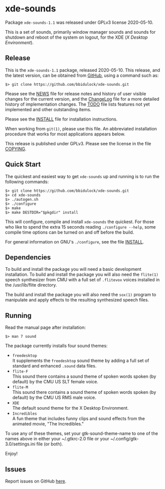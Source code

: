 [xde-sounds -- read me first file.  2020-05-10]: #

xde-sounds
===============

Package `xde-sounds-1.1` was released under GPLv3 license 2020-05-10.

This is a set of sounds, primarily window manager sounds and sounds for
shutdown and reboot of the system on logout, for the XDE (_X Desktop
Environment_).

Release
-------

This is the `xde-sounds-1.1` package, released 2020-05-10.  This
release, and the latest version, can be obtained from [GitHub][1], using
a command such as:

    $> git clone https://github.com/bbidulock/xde-sounds.git

Please see the [NEWS][3] file for release notes and history of user
visible changes for the current version, and the [ChangeLog][4] file for
a more detailed history of implementation changes.  The [TODO][5] file
lists features not yet implemented and other outstanding items.

Please see the [INSTALL][7] file for installation instructions.

When working from `git(1)`, please use this file.  An abbreviated
installation procedure that works for most applications appears below.

This release is published under GPLv3.  Please see the license in the
file [COPYING][9].


Quick Start
-----------

The quickest and easiest way to get `xde-sounds` up and running is to run
the following commands:

    $> git clone https://github.com/bbidulock/xde-sounds.git
    $> cd xde-sounds
    $> ./autogen.sh
    $> ./configure
    $> make
    $> make DESTDIR="$pkgdir" install

This will configure, compile and install `xde-sounds` the quickest.  For
those who like to spend the extra 15 seconds reading `./configure
--help`, some compile time options can be turned on and off before the
build.

For general information on GNU's `./configure`, see the file
[INSTALL][7].


Dependencies
------------

To build and install the package you will need a basic development
installation.  To build and install the package you will also need the
`flite(1)` speech synthesizer from CMU with a full set of `.flitevox`
voices installed in the /usr/lib/flite directory.

The build and install the package you will also need the `sox(1)`
program to manipulate and apply effects to the resulting synthesized
speech files.


Running
-------

Read the manual page after installation:

    $> man 7 sound

The package currently installs four sound themes:

- `freedesktop`  
It supplements the `freedesktop` sound theme by adding a full
set of standard and enhanced `.sound` data files.
- `flite-F`  
This sound there contains a sound theme of spoken words spoken (by
default) by the CMU US SLT female voice.
- `flite-M`  
This sound there contains a sound theme of spoken words spoken (by
default) by the CMU US RMS male voice.
- `XDE`  
The default sound theme for the X Desktop Environment.
- `Incredibles`  
A fun theme that includes funny clips and sound effects from the
animated movie, "The Incredibles."

To use any of these themes, set your gtk-sound-theme-name to one of the
names above in either your ~/.gtkrc-2.0 file or your
~/.config/gtk-3.0/settings.ini file (or both).


Enjoy!


Issues
------

Report issues on GitHub [here][2].


[1]: https://github.com/bbidulock/xde-sounds
[2]: https://github.com/bbidulock/xde-sounds/issues
[3]: https://github.com/bbidulock/xde-sounds/blob/1.1/NEWS
[4]: https://github.com/bbidulock/xde-sounds/blob/1.1/ChangeLog
[5]: https://github.com/bbidulock/xde-sounds/blob/1.1/TODO
[6]: https://github.com/bbidulock/xde-sounds/blob/1.1/COMPLIANCE
[7]: https://github.com/bbidulock/xde-sounds/blob/1.1/INSTALL
[8]: https://github.com/bbidulock/xde-sounds/blob/1.1/LICENSE
[9]: https://github.com/bbidulock/xde-sounds/blob/1.1/COPYING

[ vim: set ft=markdown sw=4 tw=72 nocin nosi fo+=tcqlorn spell: ]: #
